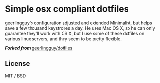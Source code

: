 # Simple osx compliant dotfiles

geerlingguy's configuration adjusted and extended Minimalist, but helps save a few thousand keystrokes a day. He uses Mac OS X, so he can only guarantee they'll work with OS X, but I use some of these dotfiles on various linux servers, and they seem to be pretty flexible.

***Forked from*** [geerlingguy/dotfiles](https://github.com/geerlingguy/dotfiles)

## License

MIT / BSD
